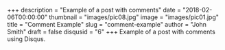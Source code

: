 +++
description = "Example of a post with comments"
date = "2018-02-06T00:00:00"
thumbnail = "images/pic08.jpg"
image = "images/pic01.jpg"
title = "Comment Example"
slug = "comment-example"
author = "John Smith"
draft = false
disqusid = "6"
+++
Example of a post with comments using Disqus.